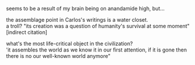 seems to be a result of my brain being on anandamide high, but...

the assemblage point in Carlos's writings is a water closet.  
a troll? "its creation was a question of humanity's survival at some moment" [indirect citation]

what's the most life-critical object in the civilization?  
'it assembles the world as we know it in our first attention, if it is gone then there is no our well-known world anymore"
